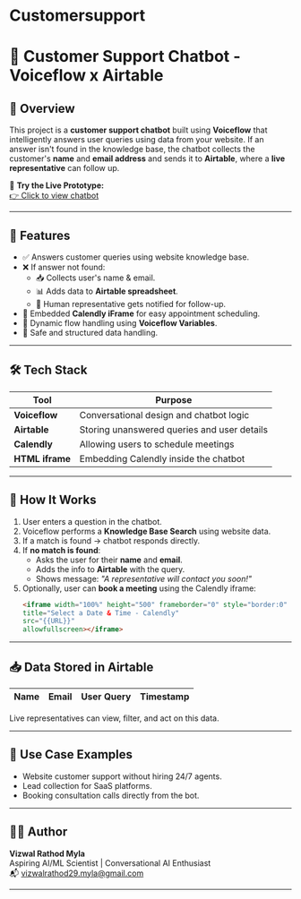 # Customersupport
# 💬 Customer Support Chatbot - Voiceflow x Airtable

## 🧠 Overview
This project is a **customer support chatbot** built using **Voiceflow** that intelligently answers user queries using data from your website. If an answer isn't found in the knowledge base, the chatbot collects the customer's **name** and **email address** and sends it to **Airtable**, where a **live representative** can follow up.

🎯 **Try the Live Prototype:**  
[👉 Click to view chatbot](https://creator.voiceflow.com/prototype/68285e4409bde9328a5fcab8)

---

## 🚀 Features

- ✅ Answers customer queries using website knowledge base.
- ❌ If answer not found:
  - 📥 Collects user's name & email.
  - 📊 Adds data to **Airtable spreadsheet**.
  - 👤 Human representative gets notified for follow-up.
- 📅 Embedded **Calendly iFrame** for easy appointment scheduling.
- 🔄 Dynamic flow handling using **Voiceflow Variables**.
- 🔐 Safe and structured data handling.

---

## 🛠️ Tech Stack

| Tool | Purpose |
|------|---------|
| **Voiceflow** | Conversational design and chatbot logic |
| **Airtable** | Storing unanswered queries and user details |
| **Calendly** | Allowing users to schedule meetings |
| **HTML iframe** | Embedding Calendly inside the chatbot |

---

## 🧩 How It Works

1. User enters a question in the chatbot.
2. Voiceflow performs a **Knowledge Base Search** using website data.
3. If a match is found → chatbot responds directly.
4. If **no match is found**:
    - Asks the user for their **name** and **email**.
    - Adds the info to **Airtable** with the query.
    - Shows message: *"A representative will contact you soon!"*
5. Optionally, user can **book a meeting** using the Calendly iframe:
    ```html
    <iframe width="100%" height="500" frameborder="0" style="border:0"
    title="Select a Date & Time - Calendly"
    src="{{URL}}"
    allowfullscreen></iframe>
    ```

---

## 📥 Data Stored in Airtable

| Name | Email | User Query | Timestamp |
|------|-------|------------|-----------|

Live representatives can view, filter, and act on this data.

---

## 📌 Use Case Examples

- Website customer support without hiring 24/7 agents.
- Lead collection for SaaS platforms.
- Booking consultation calls directly from the bot.

---

## 👨‍💻 Author
**Vizwal Rathod Myla**  
Aspiring AI/ML Scientist | Conversational AI Enthusiast  
📬 [vizwalrathod29.myla@gmail.com](mailto:vizwalrathod29.myla@gmail.com)

---


